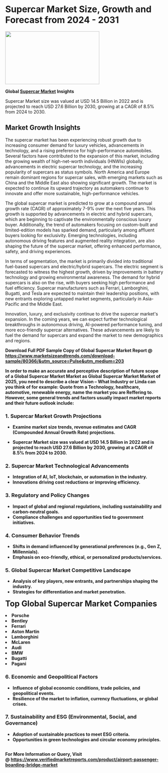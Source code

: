 <H1>Supercar Market Size, Growth and Forecast from 2024 - 2031</H1><img class="aligncenter size-medium wp-image-584254" src="https://thirdeyenews.in/wp-content/uploads/2024/09/Global-Market-Research-300x168.jpeg" alt="" width="300" height="168" /><p><strong>Global&nbsp;<a href="https://www.marketsizeandtrends.com/download-sample/80366/&amp;utm_source=Pulse&amp;utm_medium=203">Supercar Market</a> Insights</strong></p><p>Supercar Market size was valued at USD 14.5 Billion in 2022 and is projected to reach USD 27.6 Billion by 2030, growing at a CAGR of 8.5% from 2024 to 2030.</p><p><h2>Market Growth Insights</h2> <p>The supercar market has been experiencing robust growth due to increasing consumer demand for luxury vehicles, advancements in technology, and a rising preference for high-performance automobiles. Several factors have contributed to the expansion of this market, including the growing wealth of high-net-worth individuals (HNWIs) globally, advancements in electric supercar technology, and the increasing popularity of supercars as status symbols. North America and Europe remain dominant regions for supercar sales, with emerging markets such as China and the Middle East also showing significant growth. The market is expected to continue its upward trajectory as automakers continue to innovate and offer more sustainable, high-performance vehicles.</p> <p><strong></strong></p> <p>The global supercar market is predicted to grow at a compound annual growth rate (CAGR) of approximately 7-9% over the next five years. This growth is supported by advancements in electric and hybrid supercars, which are beginning to captivate the environmentally conscious luxury buyer. Additionally, the trend of automakers focusing on custom-built and limited-edition models has sparked demand, particularly among affluent buyers looking for exclusivity. Emerging technologies, including autonomous driving features and augmented reality integration, are also shaping the future of the supercar market, offering enhanced performance, safety, and driving experiences.</p> <p>In terms of segmentation, the market is primarily divided into traditional fuel-based supercars and electric/hybrid supercars. The electric segment is forecasted to witness the highest growth, driven by improvements in battery technology and growing environmental awareness. The demand for hybrid supercars is also on the rise, with buyers seeking high performance and fuel efficiency. Supercar manufacturers such as Ferrari, Lamborghini, Bugatti, and Tesla are expected to maintain their leadership positions, with new entrants exploring untapped market segments, particularly in Asia-Pacific and the Middle East.</p> <p>Innovation, luxury, and exclusivity continue to drive the supercar market's expansion. In the coming years, we can expect further technological breakthroughs in autonomous driving, AI-powered performance tuning, and more eco-friendly supercar alternatives. These advancements are likely to fuel the demand for supercars and expand the market to new demographics and regions.</p> <p><strong></p><p><span class=""><strong>Download Full PDF Sample Copy of Global Supercar Market Report</strong> @ <a href="https://www.marketsizeandtrends.com/download-sample/80366/&amp;utm_source=Pulse&amp;utm_medium=203" target="_blank">https://www.marketsizeandtrends.com/download-sample/80366/&amp;utm_source=Pulse&amp;utm_medium=203</a></span></p><p>In order to make an accurate and perceptive description of future scope of a Global&nbsp;Supercar Market Market as Global&nbsp;Supercar Market Market of 2025, you need to describe a clear Vision &ndash; What Industry or Linda can you think of for example: Quote from a Technology, healthcare, automotive, renewable energy, name the market you are Reffering to. However, some general trends and factors usually impact market reports and their future outlook include:</p><h3>1.&nbsp;<strong>Supercar Market Growth Projections</strong></h3><ul><li>Examine market size trends, revenue estimates and CAGR (Compounded Annual Growth Rate) projections.</li><li><p>Supercar Market size was valued at USD 14.5 Billion in 2022 and is projected to reach USD 27.6 Billion by 2030, growing at a CAGR of 8.5% from 2024 to 2030.</p></li></ul><h3>2.&nbsp;<strong>Supercar Market Technological Advancements</strong></h3><ul><li>Integration of AI, IoT, blockchain, or automation in the industry.</li><li>Innovations driving cost reductions or improving efficiency.</li></ul><h3>3.&nbsp;<strong>Regulatory and Policy Changes</strong></h3><ul><li>Impact of global and regional regulations, including sustainability and carbon-neutral goals.</li><li>Compliance challenges and opportunities tied to government initiatives.</li></ul><h3>4.&nbsp;<strong>Consumer Behavior Trends</strong></h3><ul><li>Shifts in demand influenced by generational preferences (e.g., Gen Z, Millennials).</li><li>Emphasis on eco-friendly, ethical, or personalized products/services.</li></ul><h3>5.&nbsp;<strong>Global Supercar Market Competitive Landscape</strong></h3><ul><li>Analysis of key players, new entrants, and partnerships shaping the industry.</li><li>Strategies for differentiation and market penetration.</li></ul><p data-pm-slice="1 1 []"><span style="color: inherit; font-family: inherit; font-size: 25px;">Top Global Supercar Market Companies</span></p><div class="" data-test-id=""><p><li>Porsche</li><li> Bentley</li><li> Ferrari</li><li> Aston Martin</li><li> Lamborghini</li><li> McLaren</li><li> Audi</li><li> BMW</li><li> Bugatti</li><li> Pagani</li></p></div><h3>6.&nbsp;<strong>Economic and Geopolitical Factors</strong></h3><ul><li>Influence of global economic conditions, trade policies, and geopolitical events.</li><li>Resilience of the market to inflation, currency fluctuations, or global crises.</li></ul><h3>7.&nbsp;<strong>Sustainability and ESG (Environmental, Social, and Governance)</strong></h3><ul><li>Adoption of sustainable practices to meet ESG criteria.</li><li>Opportunities in green technologies and circular economy principles.</li></ul><h2><strong style="font-size: 14px;">For More Information or Query, Visit @&nbsp;</strong><a style="background-color: #ffffff; font-size: 14px;" href="https://www.marketsizeandtrends.com/report/supercar-market/" target="_blank">https://www.verifiedmarketreports.com/product/airport-passenger-boarding-bridge-market</a></h2>

